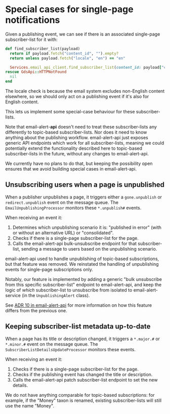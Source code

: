 Special cases for single-page notifications
===========================================

Given a publishing event, we can see if there is an associated
single-page subscriber-list for it with:

```ruby
def find_subscriber_list(payload)
  return if payload.fetch("content_id", "").empty?
  return unless payload.fetch("locale", "en") == "en"

  Services.email_api_client.find_subscriber_list(content_id: payload["content_id"])
rescue GdsApi::HTTPNotFound
  nil
end
```

The locale check is because the email system excludes non-English
content elsewhere, so we should only act on a publishing event if it's
also for English content.

This lets us implement some special-case behaviour for these
subscriber-lists.

Note that email-alert-**api** doesn't need to treat these
subscriber-lists any differently to topic-based subscriber-lists.  Nor
does it need to know anything about the publishing workflow.
email-alert-api just exposes generic API endpoints which work for all
subscriber-lists, meaning we could potentially extend the
functionality described here to topic-based subscriber-lists in the
future, without any changes to email-alert-api.

We currently have no plans to do that, but keeping the possibility
open ensures that we avoid building special cases in email-alert-api.


Unsubscribing users when a page is unpublished
----------------------------------------------

When a publisher unpublishes a page, it triggers either a
`gone.unpublish` or `redirect.unpublish` event on the message queue.
The `EmailUnpublishingProcessor` monitors these `*.unpublish#` events.

When receiving an event it:

1. Determines which unpublishing scenario it is: "published in error"
   (with or without an alternative URL) or "consolidated".
2. Checks if there is a single-page subscriber-list for the page.
3. Calls the email-alert-api bulk-unsubscribe endpoint for that
   subscriber-list, sending a message to users based on the
   unpublishing scenario.

email-alert-api used to handle unpublishing of topic-based
subscriptions, but that feature was removed.  We reinstated the
handling of unpublishing events for single-page subscriptions only.

Notably, our feature is implemented by adding a generic "bulk
unsubscribe from this specific subscriber-list" endpoint to
email-alert-api, and keep the logic of *which* subscriber-list to
unsubscribe from isolated to email-alert-service (in the
`UnpublishingAlert` class).

See [ADR 10 in email-alert-api][] for more information on how this
feature differs from the previous one.

[ADR 10 in email-alert-api]: https://github.com/alphagov/email-alert-api/blob/main/docs/adr/adr-010-send-unpublish-emails-for-single-pages.md


Keeping subscriber-list metadata up-to-date
-------------------------------------------

When a page has its title or description changed, it triggers a
`*.major.#` or `*.minor.#` event on the message queue.  The
`SubscriberListDetailsUpdateProcessor` monitors these events.

When receiving an event it:

1. Checks if there is a single-page subscriber-list for the page.
2. Checks if the publishing event has changed the title or
   description.
3. Calls the email-alert-api patch subscriber-list endpoint to set the
   new details.

We do not have anything comparable for topic-based subscriptions: for
example, if the "Money" taxon is renamed, existing subscriber-lists
will still use the name "Money".
